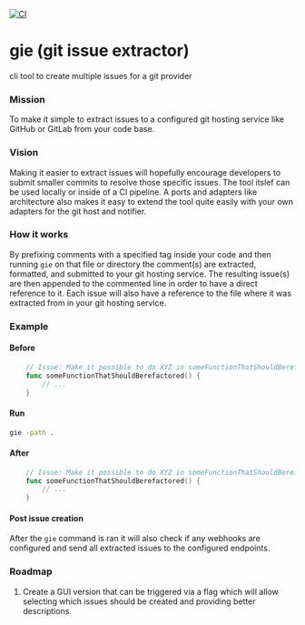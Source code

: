 [![CI](https://github.com/deni1688/gie/actions/workflows/ci.yml/badge.svg)](https://github.com/deni1688/gie/actions/workflows/ci.yml)
# gie (git issue extractor)
cli tool to create multiple issues for a git provider

### Mission
To make it simple to extract issues to a configured git hosting service like GitHub or GitLab from your code base.

### Vision
Making it easier to extract issues will hopefully encourage developers to submit smaller commits to resolve
those specific issues. The tool itslef can be used locally or inside of a CI pipeline. A ports and adapters like 
architecture also makes it easy to extend the tool quite easily with your own adapters for the git host and notifier. 

### How it works

By prefixing comments with a specified tag inside your code and then running `gie` on that file or directory 
the comment(s) are extracted, formatted, and submitted to your git hosting service. The resulting issue(s) are then
appended to the commented line in order to have a direct reference to it. Each issue
will also have a reference to the file where it was extracted from in your git hosting service.

### Example

#### Before

```go
    // Issue: Make it possible to do XYZ in someFunctionThatShouldBerefactored
    func someFunctionThatShouldBerefactored() {
        // ...        
    }
```

#### Run
```bash
gie -path .
```


#### After
```go
    // Issue: Make it possible to do XYZ in someFunctionThatShouldBerefactored -> closes https://github.com/owner/project/issues/12
    func someFunctionThatShouldBerefactored() {
        // ...        
    }
```

#### Post issue creation
After the `gie` command is ran it will also check if any webhooks are configured and send all extracted issues to the
configured endpoints. 

### Roadmap

1. Create a GUI version that can be triggered via a flag which will allow selecting which issues should be created and providing better descriptions.





